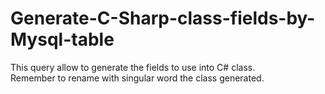 # Generate-C-Sharp-class-fields-by-Mysql-table

This query allow to generate the fields to use into C# class.<br>
Remember to rename with singular word the class generated.
